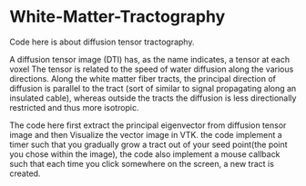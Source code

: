 # White-Matter-Tractography

Code here is about diffusion tensor tractography. 

A diffusion tensor image (DTI) has, as the name indicates, a tensor at each voxel The tensor is related to 
the speed of water diffusion along the various directions. Along the white matter fiber tracts, the principal
direction of diffusion is parallel to the tract (sort of similar to signal propagating along an
insulated cable), whereas outside the tracts the diffusion is less directionally restricted and thus
more isotropic. 

The code here first extract the principal eigenvector from diffusion tensor image and then Visualize
the vector image in VTK. the code implement a timer such that you gradually grow a tract out of your 
seed point(the point you chose within the image), the code also implement a mouse callback such that 
each time you click somewhere on the screen, a new tract is created.

